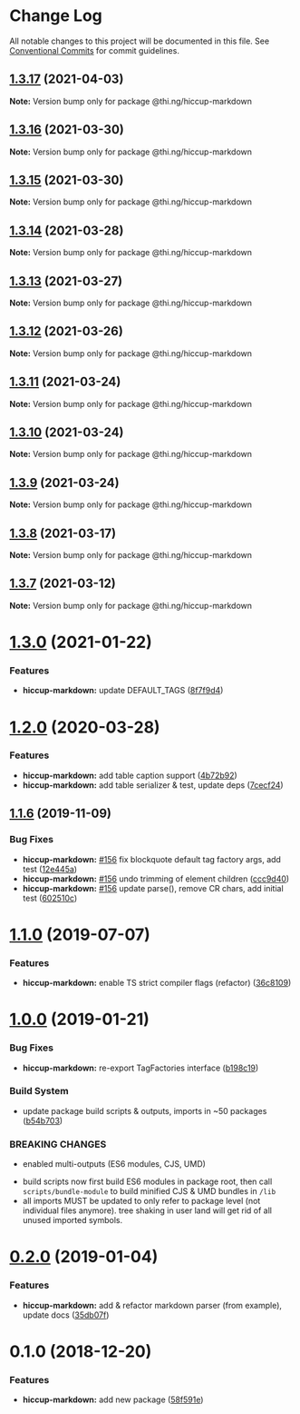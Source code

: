 # Change Log

All notable changes to this project will be documented in this file.
See [Conventional Commits](https://conventionalcommits.org) for commit guidelines.

## [1.3.17](https://github.com/thi-ng/umbrella/compare/@thi.ng/hiccup-markdown@1.3.16...@thi.ng/hiccup-markdown@1.3.17) (2021-04-03)

**Note:** Version bump only for package @thi.ng/hiccup-markdown





## [1.3.16](https://github.com/thi-ng/umbrella/compare/@thi.ng/hiccup-markdown@1.3.15...@thi.ng/hiccup-markdown@1.3.16) (2021-03-30)

**Note:** Version bump only for package @thi.ng/hiccup-markdown





## [1.3.15](https://github.com/thi-ng/umbrella/compare/@thi.ng/hiccup-markdown@1.3.14...@thi.ng/hiccup-markdown@1.3.15) (2021-03-30)

**Note:** Version bump only for package @thi.ng/hiccup-markdown





## [1.3.14](https://github.com/thi-ng/umbrella/compare/@thi.ng/hiccup-markdown@1.3.13...@thi.ng/hiccup-markdown@1.3.14) (2021-03-28)

**Note:** Version bump only for package @thi.ng/hiccup-markdown





## [1.3.13](https://github.com/thi-ng/umbrella/compare/@thi.ng/hiccup-markdown@1.3.12...@thi.ng/hiccup-markdown@1.3.13) (2021-03-27)

**Note:** Version bump only for package @thi.ng/hiccup-markdown





## [1.3.12](https://github.com/thi-ng/umbrella/compare/@thi.ng/hiccup-markdown@1.3.11...@thi.ng/hiccup-markdown@1.3.12) (2021-03-26)

**Note:** Version bump only for package @thi.ng/hiccup-markdown





## [1.3.11](https://github.com/thi-ng/umbrella/compare/@thi.ng/hiccup-markdown@1.3.10...@thi.ng/hiccup-markdown@1.3.11) (2021-03-24)

**Note:** Version bump only for package @thi.ng/hiccup-markdown





## [1.3.10](https://github.com/thi-ng/umbrella/compare/@thi.ng/hiccup-markdown@1.3.9...@thi.ng/hiccup-markdown@1.3.10) (2021-03-24)

**Note:** Version bump only for package @thi.ng/hiccup-markdown





## [1.3.9](https://github.com/thi-ng/umbrella/compare/@thi.ng/hiccup-markdown@1.3.8...@thi.ng/hiccup-markdown@1.3.9) (2021-03-24)

**Note:** Version bump only for package @thi.ng/hiccup-markdown





## [1.3.8](https://github.com/thi-ng/umbrella/compare/@thi.ng/hiccup-markdown@1.3.7...@thi.ng/hiccup-markdown@1.3.8) (2021-03-17)

**Note:** Version bump only for package @thi.ng/hiccup-markdown





## [1.3.7](https://github.com/thi-ng/umbrella/compare/@thi.ng/hiccup-markdown@1.3.6...@thi.ng/hiccup-markdown@1.3.7) (2021-03-12)

**Note:** Version bump only for package @thi.ng/hiccup-markdown





# [1.3.0](https://github.com/thi-ng/umbrella/compare/@thi.ng/hiccup-markdown@1.2.44...@thi.ng/hiccup-markdown@1.3.0) (2021-01-22)


### Features

* **hiccup-markdown:** update DEFAULT_TAGS ([8f7f9d4](https://github.com/thi-ng/umbrella/commit/8f7f9d4b9b040799a5a981bfe00b82f233ce87bb))





# [1.2.0](https://github.com/thi-ng/umbrella/compare/@thi.ng/hiccup-markdown@1.1.14...@thi.ng/hiccup-markdown@1.2.0) (2020-03-28)


### Features

* **hiccup-markdown:** add table caption support ([4b72b92](https://github.com/thi-ng/umbrella/commit/4b72b92da8c832e2593a56554243e477c6bb0741))
* **hiccup-markdown:** add table serializer & test, update deps ([7cecf24](https://github.com/thi-ng/umbrella/commit/7cecf2440754a25b0b1a4ca967f49171fe83fed7))





## [1.1.6](https://github.com/thi-ng/umbrella/compare/@thi.ng/hiccup-markdown@1.1.5...@thi.ng/hiccup-markdown@1.1.6) (2019-11-09)

### Bug Fixes

* **hiccup-markdown:** [#156](https://github.com/thi-ng/umbrella/issues/156) fix blockquote default tag factory args, add test ([12e445a](https://github.com/thi-ng/umbrella/commit/12e445ac27960d3498d8b57ed6daa1520a60158e))
* **hiccup-markdown:** [#156](https://github.com/thi-ng/umbrella/issues/156) undo trimming of element children ([ccc9d40](https://github.com/thi-ng/umbrella/commit/ccc9d40723df1f898fba70be2e15352b8dfcb909))
* **hiccup-markdown:** [#156](https://github.com/thi-ng/umbrella/issues/156) update parse(), remove CR chars, add initial test ([602510c](https://github.com/thi-ng/umbrella/commit/602510c5150dbf26d43a1c9e7ca8afd7c5230f28))

# [1.1.0](https://github.com/thi-ng/umbrella/compare/@thi.ng/hiccup-markdown@1.0.22...@thi.ng/hiccup-markdown@1.1.0) (2019-07-07)

### Features

* **hiccup-markdown:** enable TS strict compiler flags (refactor) ([36c8109](https://github.com/thi-ng/umbrella/commit/36c8109))

# [1.0.0](https://github.com/thi-ng/umbrella/compare/@thi.ng/hiccup-markdown@0.2.0...@thi.ng/hiccup-markdown@1.0.0) (2019-01-21)

### Bug Fixes

* **hiccup-markdown:** re-export TagFactories interface ([b198c19](https://github.com/thi-ng/umbrella/commit/b198c19))

### Build System

* update package build scripts & outputs, imports in ~50 packages ([b54b703](https://github.com/thi-ng/umbrella/commit/b54b703))

### BREAKING CHANGES

* enabled multi-outputs (ES6 modules, CJS, UMD)

- build scripts now first build ES6 modules in package root, then call
  `scripts/bundle-module` to build minified CJS & UMD bundles in `/lib`
- all imports MUST be updated to only refer to package level
  (not individual files anymore). tree shaking in user land will get rid of
  all unused imported symbols.

# [0.2.0](https://github.com/thi-ng/umbrella/compare/@thi.ng/hiccup-markdown@0.1.2...@thi.ng/hiccup-markdown@0.2.0) (2019-01-04)

### Features

* **hiccup-markdown:** add & refactor markdown parser (from example), update docs ([35db07f](https://github.com/thi-ng/umbrella/commit/35db07f))

# 0.1.0 (2018-12-20)

### Features

* **hiccup-markdown:** add new package ([58f591e](https://github.com/thi-ng/umbrella/commit/58f591e))
